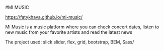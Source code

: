 #MI MUSIC

https://fatykhava.github.io/mi-music/

Mi Music is a music platform where you can check concert dates, listen to new music from your favorite artists and read the latest news

The project used: slick slider, flex, grid, bootstrap, BEM, Sass/

